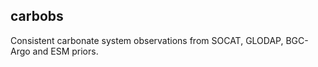 ## **carb**obs

Consistent carbonate system observations from SOCAT, GLODAP, BGC-Argo and ESM priors.